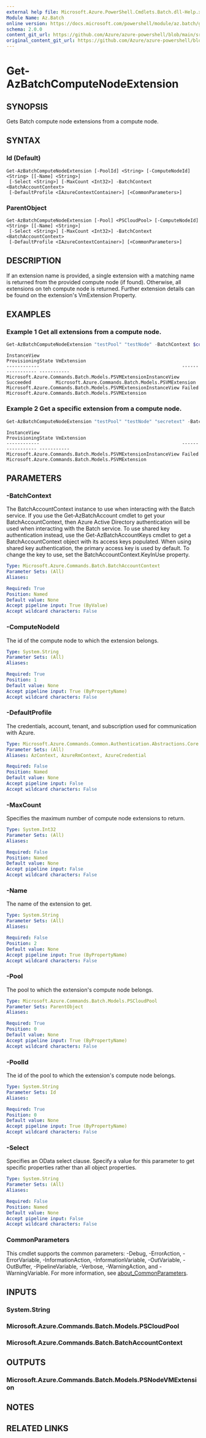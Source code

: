 ```yaml
---
external help file: Microsoft.Azure.PowerShell.Cmdlets.Batch.dll-Help.xml
Module Name: Az.Batch
online version: https://docs.microsoft.com/powershell/module/az.batch/get-azbatchcommandnodeextension
schema: 2.0.0
content_git_url: https://github.com/Azure/azure-powershell/blob/main/src/Batch/Batch/help/Get-AzBatchComputeNodeExtension.md
original_content_git_url: https://github.com/Azure/azure-powershell/blob/main/src/Batch/Batch/help/Get-AzBatchComputeNodeExtension.md
---
```


# Get-AzBatchComputeNodeExtension

## SYNOPSIS
Gets Batch compute node extensions from a compute node.

## SYNTAX

### Id (Default)
```
Get-AzBatchComputeNodeExtension [-PoolId] <String> [-ComputeNodeId] <String> [[-Name] <String>]
 [-Select <String>] [-MaxCount <Int32>] -BatchContext <BatchAccountContext>
 [-DefaultProfile <IAzureContextContainer>] [<CommonParameters>]
```

### ParentObject
```
Get-AzBatchComputeNodeExtension [-Pool] <PSCloudPool> [-ComputeNodeId] <String> [[-Name] <String>]
 [-Select <String>] [-MaxCount <Int32>] -BatchContext <BatchAccountContext>
 [-DefaultProfile <IAzureContextContainer>] [<CommonParameters>]
```

## DESCRIPTION
If an extension name is provided, a single extension with a matching name is returned from the provided compute node (if found). Otherwise, all extensions on teh compute node is returned. Further extension details can be found on the extension's VmExtension Property.

## EXAMPLES

### Example 1 Get all extensions from a compute node.
```powershell
Get-AzBatchComputeNodeExtension "testPool" "testNode" -BatchContext $context
```

```output
InstanceView                                                    ProvisioningState VmExtension
------------                                                    ----------------- -----------
Microsoft.Azure.Commands.Batch.Models.PSVMExtensionInstanceView Succeeded         Microsoft.Azure.Commands.Batch.Models.PSVMExtension
Microsoft.Azure.Commands.Batch.Models.PSVMExtensionInstanceView Failed            Microsoft.Azure.Commands.Batch.Models.PSVMExtension
```

### Example 2 Get a specific extension from a compute node.

```powershell
Get-AzBatchComputeNodeExtension "testPool" "testNode" "secretext" -BatchContext $context
```

```output
InstanceView                                                    ProvisioningState VmExtension
------------                                                    ----------------- -----------
Microsoft.Azure.Commands.Batch.Models.PSVMExtensionInstanceView Failed            Microsoft.Azure.Commands.Batch.Models.PSVMExtension
```

## PARAMETERS

### -BatchContext
The BatchAccountContext instance to use when interacting with the Batch service.
If you use the Get-AzBatchAccount cmdlet to get your BatchAccountContext, then Azure Active Directory authentication will be used when interacting with the Batch service.
To use shared key authentication instead, use the Get-AzBatchAccountKeys cmdlet to get a BatchAccountContext object with its access keys populated.
When using shared key authentication, the primary access key is used by default.
To change the key to use, set the BatchAccountContext.KeyInUse property.

```yaml
Type: Microsoft.Azure.Commands.Batch.BatchAccountContext
Parameter Sets: (All)
Aliases:

Required: True
Position: Named
Default value: None
Accept pipeline input: True (ByValue)
Accept wildcard characters: False
```

### -ComputeNodeId
The id of the compute node to which the extension belongs.

```yaml
Type: System.String
Parameter Sets: (All)
Aliases:

Required: True
Position: 1
Default value: None
Accept pipeline input: True (ByPropertyName)
Accept wildcard characters: False
```

### -DefaultProfile
The credentials, account, tenant, and subscription used for communication with Azure.

```yaml
Type: Microsoft.Azure.Commands.Common.Authentication.Abstractions.Core.IAzureContextContainer
Parameter Sets: (All)
Aliases: AzContext, AzureRmContext, AzureCredential

Required: False
Position: Named
Default value: None
Accept pipeline input: False
Accept wildcard characters: False
```

### -MaxCount
Specifies the maximum number of compute node extensions to return.

```yaml
Type: System.Int32
Parameter Sets: (All)
Aliases:

Required: False
Position: Named
Default value: None
Accept pipeline input: False
Accept wildcard characters: False
```

### -Name
The name of the extension to get.

```yaml
Type: System.String
Parameter Sets: (All)
Aliases:

Required: False
Position: 2
Default value: None
Accept pipeline input: True (ByPropertyName)
Accept wildcard characters: False
```

### -Pool
The pool to which the extension's compute node belongs.

```yaml
Type: Microsoft.Azure.Commands.Batch.Models.PSCloudPool
Parameter Sets: ParentObject
Aliases:

Required: True
Position: 0
Default value: None
Accept pipeline input: True (ByPropertyName)
Accept wildcard characters: False
```

### -PoolId
The id of the pool to which the extension's compute node belongs.

```yaml
Type: System.String
Parameter Sets: Id
Aliases:

Required: True
Position: 0
Default value: None
Accept pipeline input: True (ByPropertyName)
Accept wildcard characters: False
```

### -Select
Specifies an OData select clause.
Specify a value for this parameter to get specific properties rather than all object properties.

```yaml
Type: System.String
Parameter Sets: (All)
Aliases:

Required: False
Position: Named
Default value: None
Accept pipeline input: False
Accept wildcard characters: False
```

### CommonParameters
This cmdlet supports the common parameters: -Debug, -ErrorAction, -ErrorVariable, -InformationAction, -InformationVariable, -OutVariable, -OutBuffer, -PipelineVariable, -Verbose, -WarningAction, and -WarningVariable. For more information, see [about_CommonParameters](http://go.microsoft.com/fwlink/?LinkID=113216).

## INPUTS

### System.String

### Microsoft.Azure.Commands.Batch.Models.PSCloudPool

### Microsoft.Azure.Commands.Batch.BatchAccountContext

## OUTPUTS

### Microsoft.Azure.Commands.Batch.Models.PSNodeVMExtension

## NOTES

## RELATED LINKS
